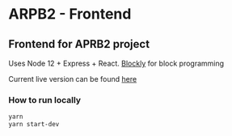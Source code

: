 # ARPB2 - Frontend

## Frontend for APRB2 project

Uses Node 12 + Express + React. [Blockly](https://github.com/google/blockly) for block programming

Current live version can be found [here](https://arpb2-frontend.herokuapp.com/)

### How to run locally

```bash
yarn
yarn start-dev
```